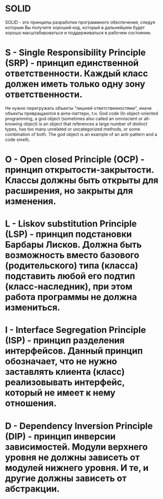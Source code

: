 SOLID
=====

SOLID - это принципы разработки программного обеспечения, следуя которым Вы получите хороший код, который в дальнейшем будет хорошо масштабироваться и поддерживаться в рабочем состоянии.

# S - Single Responsibility Principle (SRP) - принцип единственной ответственности. Каждый класс должен иметь только одну зону ответственности.

Не нужно перегружать объекты "лишней ответственностями", иначе объекты превращаются в анти-паттерн, т.н. God code (In object-oriented programming, a god object (sometimes also called an omniscient or all-knowing object) is an object that references a large number of distinct types, has too many unrelated or uncategorized methods, or some combination of both. The god object is an example of an anti-pattern and a code smell).

# O - Open closed Principle (OCP) - принцип открытости-закрытости. Классы должны быть открыты для расширения, но закрыты для изменения.

# L - Liskov substitution Principle (LSP) - принцип подстановки Барбары Лисков. Должна быть возможность вместо базового (родительского) типа (класса) подставить любой его подтип (класс-наследник), при этом работа программы не должна измениться.

# I -  Interface Segregation Principle (ISP) - принцип разделения интерфейсов. Данный принцип обозначает, что не нужно заставлять клиента (класс) реализовывать интерфейс, который не имеет к нему отношения.

# D - Dependency Inversion Principle (DIP) - принцип инверсии зависимостей. Модули верхнего уровня не должны зависеть от модулей нижнего уровня. И те, и другие должны зависеть от абстракции.
